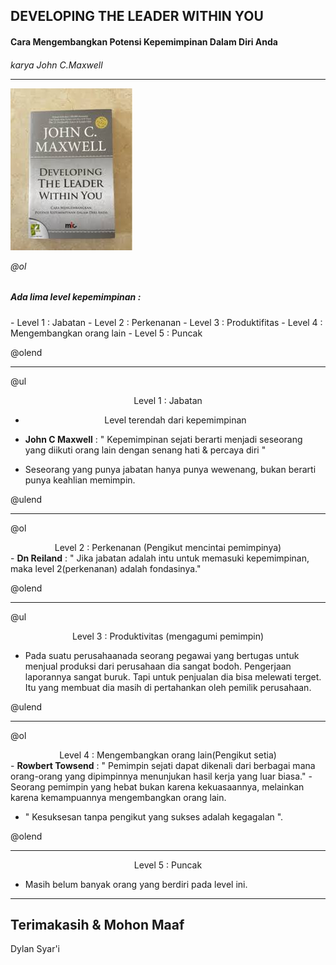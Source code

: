 ## DEVELOPING THE LEADER WITHIN YOU

<h4> Cara Mengembangkan Potensi Kepemimpinan Dalam Diri Anda</h4>
<h6> karya John C.Maxwell

---

![Flux explaned](https://raw.githubusercontent.com/soedarhana/TRYrepository/master/Presentasi.jpg)

@ol

<h5>Ada lima level kepemimpinan :</h5>
- Level 1 : Jabatan
- Level 2 : Perkenanan
- Level 3 : Produktifitas
- Level 4 : Mengembangkan orang lain
- Level 5 : Puncak

@olend

---

@ul
<center>Level 1 : Jabatan</center>

- <center>Level terendah dari kepemimpinan</center>


- <strong>John C Maxwell</strong> : " Kepemimpinan sejati berarti menjadi seseorang yang diikuti orang lain dengan senang hati & percaya diri "
- Seseorang yang punya jabatan hanya punya wewenang, bukan berarti punya keahlian memimpin.

@ulend

---

@ol
<center>Level 2 : Perkenanan (Pengikut mencintai pemimpinya)</center>
- <b>Dn Reiland</b> : " Jika jabatan adalah intu untuk memasuki kepemimpinan, maka level 2(perkenanan) adalah fondasinya."

@olend

---

@ul
<center>Level 3 : Produktivitas (mengagumi pemimpin)</center>

- Pada suatu perusahaanada seorang pegawai yang bertugas untuk menjual produksi dari perusahaan dia sangat bodoh. Pengerjaan laporannya sangat buruk. Tapi untuk penjualan dia bisa melewati terget. Itu yang membuat dia masih di pertahankan oleh pemilik perusahaan.

@ulend

---

@ol

<center>Level 4 : Mengembangkan orang lain(Pengikut setia)</center>
- <b>Rowbert Towsend</b> : " Pemimpin sejati dapat dikenali dari berbagai mana orang-orang yang dipimpinnya menunjukan hasil kerja yang luar biasa." 
- Seorang pemimpin yang hebat bukan karena kekuasaannya, melainkan karena kemampuannya mengembangkan orang lain. 

- " Kesuksesan tanpa pengikut yang sukses adalah kegagalan ".

@olend

---


<center>Level 5 : Puncak</center>

- Masih belum banyak orang yang berdiri pada level ini.

---

## Terimakasih & Mohon Maaf

Dylan Syar'i
